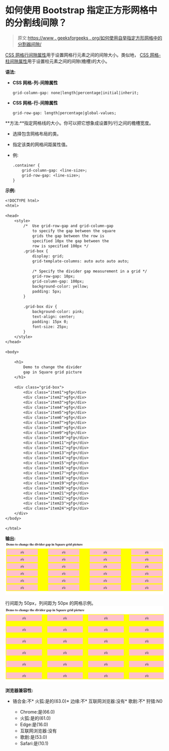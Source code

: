 # 如何使用 Bootstrap 指定正方形网格中的分割线间隙？

> 原文:[https://www . geeksforgeeks . org/如何使用自举指定方形网格中的分割器间隙/](https://www.geeksforgeeks.org/how-to-specify-divider-gap-in-square-grid-using-bootstrap/)

[CSS 网格行间隙属性](https://www.geeksforgeeks.org/css-grid-row-gap-property/)用于设置网格行元素之间的间隙大小。类似地， [CSS 网格-柱间隙属性](https://www.geeksforgeeks.org/css-grid-column-gap-property/)用于设置柱元素之间的间隙(檐槽)的大小。

**语法:**

*   **CSS 网格-列-间隙属性**

    ```
    grid-column-gap: none|length|percentage|initial|inherit;
    ```

*   **CSS 网格-行-间隙属性**

    ```
    grid-row-gap: length|percentage|global-values;
    ```

**方法:**指定网格线的大小。你可以把它想象成设置列/行之间的檐槽宽度。

*   选择包含网格布局的类。
*   指定该类的网格间距属性值。
*   例:

    ```
    .container {
        grid-column-gap: <line-size>;
        grid-row-gap: <line-size>;
    }
    ```

**示例:**

```
<!DOCTYPE html>
<html>

<head>
    <style>
        /*  Use grid-row-gap and grid-column-gap
            to specify the gap between the square
            grids the gap between the row is
            specified 10px the gap between the
            row is specified 100px */
        .grid-box {
            display: grid;
            grid-template-columns: auto auto auto auto;

            /* Specify the divider gap measurement in a grid */
            grid-row-gap: 10px;
            grid-column-gap: 100px;
            background-color: yellow;
            padding: 5px;
        }

        .grid-box div {
            background-color: pink;
            text-align: center;
            padding: 15px 0;
            font-size: 25px;
        }
    </style>
</head>

<body>

    <h1>
        Demo to change the divider
        gap in Square grid picture
    </h1>

    <div class="grid-box">
        <div class="item1">gfg</div>
        <div class="item2">gfg</div>
        <div class="item3">gfg</div>
        <div class="item4">gfg</div>
        <div class="item5">gfg</div>
        <div class="item6">gfg</div>
        <div class="item7">gfg</div>
        <div class="item8">gfg</div>
        <div class="item9">gfg</div>
        <div class="item10">gfg</div>
        <div class="item11">gfg</div>
        <div class="item12">gfg</div>
        <div class="item13">gfg</div>
        <div class="item14">gfg</div>
        <div class="item15">gfg</div>
        <div class="item16">gfg</div>
        <div class="item17">gfg</div>
        <div class="item18">gfg</div>
        <div class="item19">gfg</div>
        <div class="item20">gfg</div>
        <div class="item21">gfg</div>
        <div class="item22">gfg</div>
        <div class="item23">gfg</div>
        <div class="item24">gfg</div>
    </div>
</body>

</html>
```

**输出:**
![Output for grid-row-gap and grid-column-gap.](img/3ac292308b95baec44ddd4c28394ec20.png)

行间距为 50px，列间距为 50px 的网格示例。
![Grid-Gap-Output](img/5c9457310e62817ed825c36a9608d13f.png)

**浏览器兼容性:**

*   铬合金:不*   火狐:是的(63.0)*   边缘:不*   互联网浏览器:没有*   歌剧:不*   狩猎:N0

    *   Chrome:是(66.0)
    *   火狐:是的(61.0)
    *   Edge:是(16.0)
    *   互联网浏览器:没有
    *   歌剧:是(53.0)
    *   Safari:是(10.1)